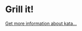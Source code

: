 Grill it!
=
[Get more information about kata...](https://www.codewars.com//kata//kata/595b3f0ad26b2d817400002a)